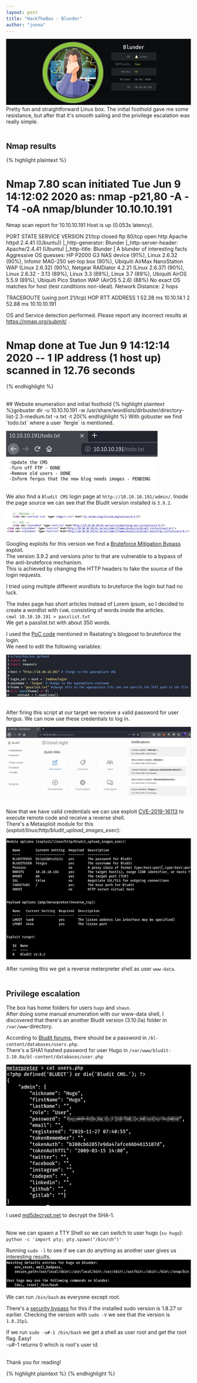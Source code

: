 ```yaml
---
layout: post
title: "HackTheBox - Blunder"
author: "joona"
---
```

![](/images/blunder/header.jpg)
Pretty fun and straightforward Linux box. The initial foothold gave me some resistance, but
after that it's smooth sailing and the privilege escalation was really simple.<br/>
<br/>

## Nmap results
{% highlight plaintext %}
# Nmap 7.80 scan initiated Tue Jun  9 14:12:02 2020 as: nmap -p21,80 -A -T4 -oA nmap/blunder 10.10.10.191
Nmap scan report for 10.10.10.191
Host is up (0.053s latency).

PORT   STATE  SERVICE VERSION
21/tcp closed ftp
80/tcp open   http    Apache httpd 2.4.41 ((Ubuntu))
|_http-generator: Blunder
|_http-server-header: Apache/2.4.41 (Ubuntu)
|_http-title: Blunder | A blunder of interesting facts
Aggressive OS guesses: HP P2000 G3 NAS device (91%), Linux 2.6.32 (90%), Infomir MAG-250 set-top box (90%), Ubiquiti AirMax NanoStation WAP (Linux 2.6.32) (90%), Netgear RAIDiator 4.2.21 (Linux 2.6.37) (90%), Linux 2.6.32 - 3.13 (89%), Linux 3.3 (89%), Linux 3.7 (89%), Ubiquiti AirOS 5.5.9 (89%), Ubiquiti Pico Station WAP (AirOS 5.2.6) (88%)
No exact OS matches for host (test conditions non-ideal).
Network Distance: 2 hops

TRACEROUTE (using port 21/tcp)
HOP RTT      ADDRESS
1   52.38 ms 10.10.14.1
2   52.88 ms 10.10.10.191

OS and Service detection performed. Please report any incorrect results at https://nmap.org/submit/ .
# Nmap done at Tue Jun  9 14:12:14 2020 -- 1 IP address (1 host up) scanned in 12.76 seconds
{% endhighlight %}

<br/>
## Website enumeration and initial foothold
{% highlight plaintext %}gobuster dir -u 10.10.10.191 -w /usr/share/wordlists/dirbuster/directory-list-2.3-medium.txt -x txt -t 20{% endhighlight %}
With gobuster we find `todo.txt` where a user `fergie` is mentioned.<br/>

![](/images/blunder/todo.jpg)<br/>

We also find a `Bludit CMS` login page at `http://10.10.10.191/admin/`.
Inside the page source we can see that the Bludit version installed is `3.9.2`.

![](/images/blunder/version.jpg)<br/>

Googling exploits for this version we find a [Bruteforce Mitigation Bypass](https://rastating.github.io/bludit-brute-force-mitigation-bypass/) exploit. <br/>
The version 3.9.2 and versions prior to that are vulnerable to a bypass of the anti-bruteforce mechanism.<br/>
This is achieved by changing the HTTP headers to fake the source of the login requests.<br/>

I tried using multiple different wordlists to bruteforce the login but had no luck.<br/>

The index page has short articles instead of Lorem ipsum, so I decided to create a wordlist with `CeWL` consisting of words inside the articles.<br/>
`cewl 10.10.10.191 > passlist.txt`<br/>
We get a passlist.txt with about 350 words.

I used the [PoC code](https://raw.githubusercontent.com/musyoka101/Bludit-CMS-Version-3.9.2-Brute-Force-Protection-Bypass-script/master/bruteforce.py)
mentioned in Rastating's blogpost to bruteforce the login.<br/>
We need to edit the following variables:<br/>

![](/images/blunder/brute.jpg)<br/><br/>


After firing this script at our target we receive a valid password for user fergus.
We can now use these credentials to log in.

![](/images/blunder/dashboard.jpg)<br/>
<br/>

Now that we have valid credentials we can use exploit [CVE-2019-16113](https://www.cvedetails.com/cve/CVE-2019-16113/)
to execute remote code and receive a reverse shell.<br/>
There's a Metasploit module for this (*exploit/linux/http/bludit_upload_images_exec*):

![](/images/blunder/cve201916113.jpg)<br/>

After running this we get a reverse meterpreter shell as user `www-data`.<br/>
<br/>

## Privilege escalation
The box has home folders for users `hugo` and `shaun`.<br/>
After doing some manual enumeration with our www-data shell, I discovered that
there's an another Bludit version (3.10.0a) folder in `/var/www`-directory.<br/>


According to [Bludit forums](https://forum.bludit.org/viewtopic.php?t=767), there should be a
password in `/bl-content/databases/users.php`.<br/>
There's a SHA1 hashed password for user Hugo in `/var/www/bludit-3.10.0a/bl-content/databases/user.php`<br/>

![](/images/blunder/usersphp.jpg)<br/>

I used [md5decrypt.net](https://md5decrypt.net/en/Sha1/) to decrypt the SHA-1.<br/><br/>

Now we can spawn a TTY Shell so we can switch to user hugo (`su hugo`):<br/>
`python -c 'import pty; pty.spawn("/bin/sh")'`

Running `sudo -l` to see if we can do anything as another user gives us interesting results.<br/>
![](/images/blunder/sudo.jpg)<br/>

We can run `/bin/bash` as everyone except root. <br/>


There's a [security bypass](https://www.exploit-db.com/exploits/47502) for this if the installed
sudo version is 1.8.27 or earlier. Checking the version with `sudo -V` we see that the version
is `1.8.25p1`.<br/>

If we run `sudo -u#-1 /bin/bash` we get a shell as user root and get the root flag. Easy!<br/>
-u#-1 returns 0 which is root's user id.

<br/>
Thank you for reading!

{% highlight plaintext %}
{% endhighlight %}
